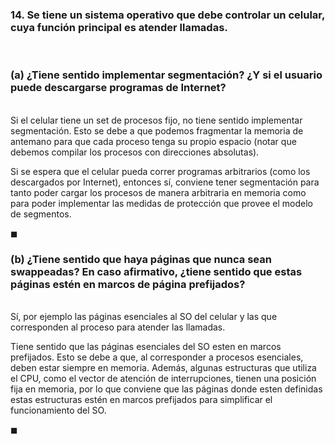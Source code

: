 ### 14. Se tiene un sistema operativo que debe controlar un celular, cuya función principal es atender llamadas.

<br>

### (a) ¿Tiene sentido implementar segmentación? ¿Y si el usuario puede descargarse programas de Internet?

\
Si el celular tiene un set de procesos fijo, no tiene sentido implementar segmentación. Esto se debe a que podemos fragmentar la memoria de antemano para que cada proceso tenga su propio espacio (notar que debemos compilar los procesos con direcciones absolutas).

Si se espera que el celular pueda correr programas arbitrarios (como los descargados por Internet), entonces sí, conviene tener segmentación para tanto poder cargar los procesos de manera arbitraria en memoria como para poder implementar las medidas de  protección que provee el modelo de segmentos. 

$\blacksquare$

### (b) ¿Tiene sentido que haya páginas que nunca sean swappeadas? En caso afirmativo, ¿tiene sentido que estas páginas estén en marcos de página prefijados?

\
Sí, por ejemplo las páginas esenciales al SO del celular y las que corresponden al proceso para atender las llamadas. 

Tiene sentido que las páginas esenciales del SO esten en marcos prefijados. Esto se debe a que, al corresponder a procesos esenciales, deben estar siempre en memoria. Además, algunas estructuras que utiliza el CPU, como el vector de atención de interrupciones, tienen una posición fija en memoria, por lo que conviene que las páginas donde esten definidas estas estructuras estén en marcos prefijados para simplificar el funcionamiento del SO.

$\blacksquare$
